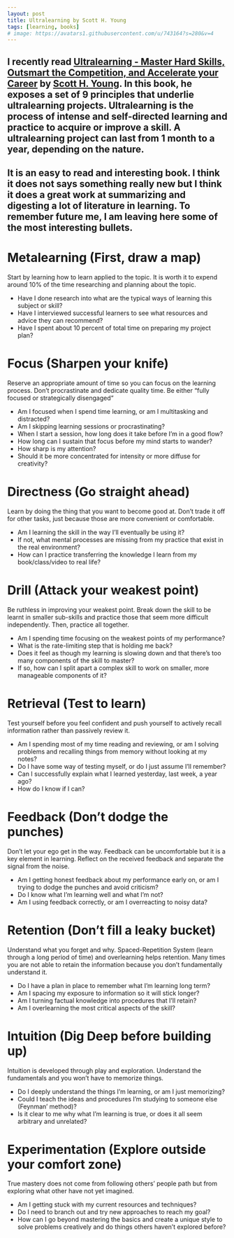 ```yaml
---
layout: post
title: Ultralearning by Scott H. Young
tags: [learning, books]
# image: https://avatars1.githubusercontent.com/u/743164?s=280&v=4
---
```




I recently read [Ultralearning - Master Hard Skills, Outsmart the Competition, and Accelerate your Career](https://www.amazon.com/Ultralearning-Master-Outsmart-Competition-Accelerate/dp/006285268X) by [Scott H. Young](https://twitter.com/ScottHYoung). In this book, he exposes a set of 9 principles that underlie ultralearning projects. Ultralearning is the process of intense and self-directed learning and practice to acquire or improve a skill. A ultralearning project can last from 1 month to a year, depending on the nature. 
---

It is an easy to read and interesting book. I think it does not says something really new but I think it does a great work at summarizing and digesting a lot of literature in learning. To remember future me, I am leaving here some of the most interesting bullets.
---

# Metalearning (First, draw a map)

Start by learning how to learn applied to the topic. It is worth it to expend around 10% of the time researching and planning about the topic.
* Have I done research into what are the typical ways of learning this subject or skill?
* Have I interviewed successful learners to see what resources and advice they can recommend?
* Have I spent about 10 percent of total time on preparing my project plan?

# Focus (Sharpen your knife)
Reserve an appropriate amount of time so you can focus on the learning process. Don’t procrastinate and dedicate quality time. Be either “fully focused or strategically disengaged“
* Am I focused when I spend time learning, or am I multitasking and distracted?
* Am I skipping learning sessions or procrastinating?
* When I start a session, how long does it take before I’m in a good flow?
* How long can I sustain that focus before my mind starts to wander?
* How sharp is my attention?
* Should it be more concentrated for intensity or more diffuse for creativity?

# Directness (Go straight ahead)
Learn by doing the thing that you want to become good at. Don’t trade it off for other tasks, just because those are more convenient or comfortable.
* Am I learning the skill in the way I’ll eventually be using it?
* If not, what mental processes are missing from my practice that exist in the real environment?
* How can I practice transferring the knowledge I learn from my book/class/video to real life?

# Drill (Attack your weakest point)
Be ruthless in improving your weakest point. Break down the skill to be learnt in smaller sub-skills and practice those that seem more difficult independently. Then, practice all together.
* Am I spending time focusing on the weakest points of my performance?
* What is the rate-limiting step that is holding me back?
* Does it feel as though my learning is slowing down and that there’s too many components of the skill to master?
* If so, how can I split apart a complex skill to work on smaller, more manageable components of it?

# Retrieval (Test to learn)
Test yourself before you feel confident and push yourself to actively recall information rather than passively review it.
* Am I spending most of my time reading and reviewing, or am I solving problems and recalling things from memory without looking at my notes?
* Do I have some way of testing myself, or do I just assume I’ll remember?
* Can I successfully explain what I learned yesterday, last week, a year ago?
* How do I know if I can?

# Feedback (Don’t dodge the punches)
Don’t let your ego get in the way. Feedback can be uncomfortable but it is a key element in learning. Reflect on the received feedback and separate the signal from the noise.
* Am I getting honest feedback about my performance early on, or am I trying to dodge the punches and avoid criticism?
* Do I know what I’m learning well and what I’m not? 
* Am I using feedback correctly, or am I overreacting to noisy data?

# Retention (Don’t fill a leaky bucket)
Understand what you forget and why. Spaced-Repetition System (learn through a long period of time) and overlearning helps retention. Many times you are not able to retain the information because you don’t fundamentally understand it. 
* Do I have a plan in place to remember what I’m learning long term?
* Am I spacing my exposure to information so it will stick longer?
* Am I turning factual knowledge into procedures that I’ll retain?
* Am I overlearning the most critical aspects of the skill?

# Intuition (Dig Deep before building up)
Intuition is developed through play and exploration. Understand the fundamentals and you won’t have to memorize things.
* Do I deeply understand the things I’m learning, or am I just memorizing?
* Could I teach the ideas and procedures I’m studying to someone else (Feynman’ method)?
* Is it clear to me why what I’m learning is true, or does it all seem arbitrary and unrelated?

# Experimentation (Explore outside your comfort zone)
True mastery does not come from following others’ people path but from exploring what other have not yet imagined.
* Am I getting stuck with my current resources and techniques? 
* Do I need to branch out and try new approaches to reach my goal?
* How can I go beyond mastering the basics and create a unique style to solve problems creatively and do things others haven’t explored before?
